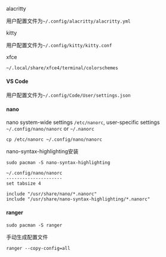 
alacritty

用户配置文件为`~/.config/alacritty/alacritty.yml`

kitty

用户配置文件为`~/.config/kitty/kitty.conf`

xfce

`~/.local/share/xfce4/terminal/colorschemes`

#### VS Code

用户配置文件为`~/.config/Code/User/settings.json`

#### nano

nano system-wide settings `/etc/nanorc`, user-specific settings `~/.config/nano/nanorc` or `~/.nanorc`

```
cp /etc/nanorc ~/.config/nano/nanorc
```

nano-syntax-highlighting安装

```
sudo pacman -S nano-syntax-highlighting
```

```
~/.config/nano/nanorc
---------------------
set tabsize 4

include "/usr/share/nano/*.nanorc"
include "/usr/share/nano-syntax-highlighting/*.nanorc"
```

#### ranger

```
sudo pacman -S ranger
```

手动生成配置文件

```
ranger --copy-config=all
```
